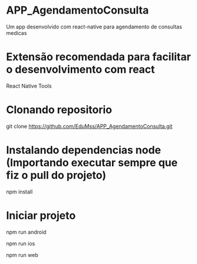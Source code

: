 # APP_AgendamentoConsulta
Um app desenvolvido com react-native para agendamento de consultas medicas

# Extensão recomendada para facilitar o desenvolvimento com react

React Native Tools

# Clonando repositorio

git clone https://github.com/EduMss/APP_AgendamentoConsulta.git

# Instalando dependencias node (Importando executar sempre que fiz o pull do projeto) 

npm install 

# Iniciar projeto 

npm run android 

npm run ios 

npm run web